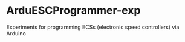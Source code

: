 ArduESCProgrammer-exp
=====================

Experiments for programming ECSs (electronic speed controllers) via Arduino
